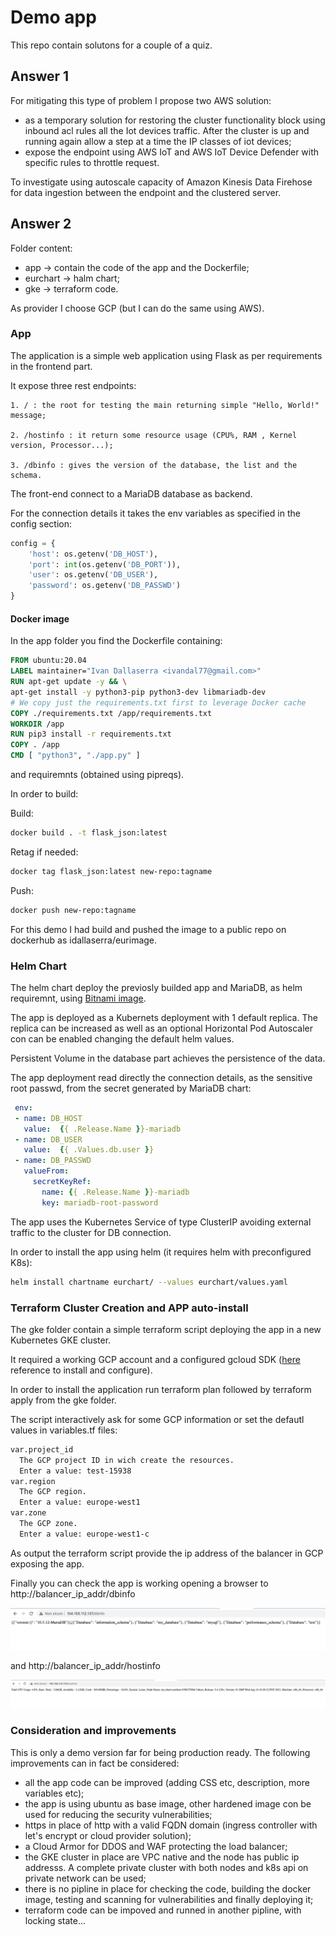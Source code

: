 # Demo app

This repo contain solutons for a couple of a quiz.

## Answer 1

For mitigating this type of problem I propose two AWS solution:

- as a temporary solution for restoring the cluster functionality block using inbound acl rules all the Iot devices traffic. After the cluster is up and running again allow a step at a time the IP classes of iot devices;
- expose the endpoint using AWS IoT and AWS IoT Device Defender with specific rules to throttle request.

To investigate using autoscale capacity of Amazon Kinesis Data Firehose for data ingestion between the endpoint and the clustered server.

## Answer 2

Folder content:
- app -> contain the code of the app and the Dockerfile;
- eurchart -> halm chart;
- gke -> terraform code.

As provider I choose GCP (but I can do the same using AWS).

### App

The application is a simple web application using Flask as per requirements in the frontend part.

It expose three rest endpoints:

    1. / : the root for testing the main returning simple "Hello, World!" message;

    2. /hostinfo : it return some resource usage (CPU%, RAM , Kernel version, Processor...);

    3. /dbinfo : gives the version of the database, the list and the schema.

The front-end connect to a MariaDB database as backend. 

For the connection details it takes the env variables as specified in the config section:

```python
config = {
    'host': os.getenv('DB_HOST'),
    'port': int(os.getenv('DB_PORT')),
    'user': os.getenv('DB_USER'),
    'password': os.getenv('DB_PASSWD')
}
```

#### Docker image

In the app folder you find the Dockerfile containing:

```dockerfile
FROM ubuntu:20.04
LABEL maintainer="Ivan Dallaserra <ivandal77@gmail.com>"
RUN apt-get update -y && \
apt-get install -y python3-pip python3-dev libmariadb-dev
# We copy just the requirements.txt first to leverage Docker cache
COPY ./requirements.txt /app/requirements.txt
WORKDIR /app
RUN pip3 install -r requirements.txt
COPY . /app
CMD [ "python3", "./app.py" ]
```

and requiremnts (obtained using pipreqs). 

In order to build:

Build:

```bash
docker build . -t flask_json:latest
```

Retag if needed:

```bash
docker tag flask_json:latest new-repo:tagname
```

Push:

```bash
docker push new-repo:tagname
```

For this demo I had build and pushed the image to a public repo on dockerhub as idallaserra/eurimage.


### Helm Chart

The helm chart deploy the previosly builded app and MariaDB, as helm requiremnt, using [Bitnami image](https://artifacthub.io/packages/helm/bitnami/mariadb).

The app is deployed as a Kubernets deployment with 1 default replica. The replica can be increased as well as an optional Horizontal Pod Autoscaler con can be enabled changing the default helm values.

Persistent Volume in the database part achieves the persistence of the data. 

The app deployment read directly the connection details, as the sensitive root passwd, from the secret generated by MariaDB chart:

```yaml
 env:
 - name: DB_HOST
   value:  {{ .Release.Name }}-mariadb
 - name: DB_USER
   value:  {{ .Values.db.user }}
 - name: DB_PASSWD
   valueFrom:
     secretKeyRef:
       name: {{ .Release.Name }}-mariadb
       key: mariadb-root-password
```

The app uses the Kubernetes Service of type ClusterIP avoiding external traffic to the cluster for DB connection.

In order to install the app using helm (it requires helm with preconfigured K8s):

```bash
helm install chartname eurchart/ --values eurchart/values.yaml
```

### Terraform Cluster Creation and APP auto-install

The gke folder contain a simple terraform script deploying the app in a new Kubernetes GKE cluster.

It required a working GCP account and a configured gcloud SDK ([here](https://cloud.google.com/sdk/docs/quickstart) reference to install and configure).

In order to install the application run terraform plan followed by terraform apply from the gke folder.

The script interactively ask for some GCP information or set the defautl values in variables.tf files:

```bash
var.project_id
  The GCP project ID in wich create the resources.
  Enter a value: test-15938
var.region
  The GCP region.
  Enter a value: europe-west1
var.zone
  The GCP zone.
  Enter a value: europe-west1-c
```

As output the terraform script provide the ip address of the balancer in GCP exposing the app.

Finally you can check the app is working opening a browser to http://balancer_ip_addr/dbinfo

![dbinfo](./img/1.png)

 and http://balancer_ip_addr/hostinfo

![dbinfo](./img/2.png)


### Consideration and improvements

This is only a demo version far for being production ready. 
The following improvements can in fact be considered:

- all the app code can be improved (adding CSS etc, description, more variables etc);
- the app is using ubuntu as base image, other hardened image con be used for reducing the security vulnerabilities;
- https in place of http with a valid FQDN domain (ingress controller with let's encrypt or cloud provider solution);
- a Cloud Armor for DDOS and WAF protecting the load balancer;
- the GKE cluster in place are VPC native and the node has public ip addresss. A complete private cluster with both nodes and k8s api on private network can be used;
- there is no pipline in place for checking the code, building the docker image, testing and scanning for vulnerabilities and finally deploying it;
- terraform code can be impoved and runned in another pipline, with locking state...
 


